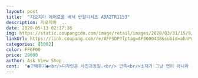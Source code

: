 ```yaml
---
layout: post 
title:  "지오지아 에어로쿨 배색 반팔티셔츠 ABA2TR1153" 
description: 지오지아  ..
date: 2020-05-13 02:17:38 
img: https://static.coupangcdn.com/image/retail/images/2020/03/31/15/9/d5b364f7-b0f2-4b5e-9a45-0015e84effed.jpg 
linkUrl: https://link.coupang.com/re/AFFSDP?lptag=AF3600438&subid=ahnPublicAsk&pageKey=1432320322&itemId=2473833486&vendorItemId=70448554514&traceid=V0-113-7cb4a43f797c4308 
categories: [1002] 
color: FF6F00 
price: 29000 
author: Ask View Shop 
cont:  "●구매후기●<br/>디자인은 사진과동일.<br/> 만족<br/>소재가 그냥 면이 아니라 혼방이라 한여름에도 좋습니다<br/>소재나 촉감 전체적으로 훌륭해요.<br/><br/>시원하고 가볍습니다.<br/><br/>약간 비침은 있지만, 나쁘지 않아요.<br/><br/>정장에도 잘어울리는 고급스러운 티<br/>화이트컬러에 배색이 좋고 너무시원한느낌<br/>디자인은 사진과동일.<br/> 만족<br/>소재가 그냥 면이 아니라 혼방이라 한여름에도 좋습니다<br/>소재나 촉감 전체적으로 훌륭해요.<br/><br/>시원하고 가볍습니다.<br/><br/>약간 비침은 있지만, 나쁘지 않아요.<br/><br/>정장에도 잘어울리는 고급스러운 티<br/>화이트컬러에 배색이 좋고 너무시원한느낌<br/>" 
---
```

